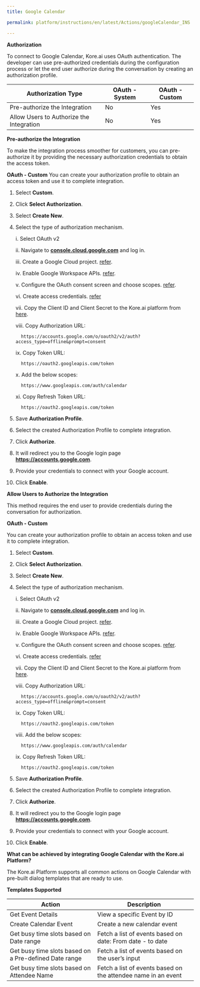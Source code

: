 ```yaml
---
title: Google Calendar

permalink: platform/instructions/en/latest/Actions/googleCalendar_INS

---
```


<base target="_blank">




**Authorization**
 
To connect to Google Calendar, Kore.ai uses OAuth authentication. The developer can use pre-authorized credentials during the configuration process or let the end user authorize during the conversation by creating an authorization profile.
 
 |Authorization Type                      |  OAuth - System | OAuth - Custom |
 |----------------------------------------|-----------------|----------------|
 |Pre-authorize the Integration           |      No         |     Yes        |
 |Allow Users to Authorize the Integration|      No         |     Yes        |


**Pre-authorize the Integration**
 
 To make the integration process smoother for customers, you can pre-authorize it by providing the necessary authorization credentials to obtain the access token.

**OAuth - Custom**
 You can create your authorization profile to obtain an access token and use it to complete integration.

 1. Select **Custom**.
 
 2. Click **Select Authorization**.
 
 3. Select **Create New**.
 
 4. Select the type of authorization mechanism.
    
    i. Select OAuth v2
    
    ii. Navigate to **[console.cloud.google.com](https://console.cloud.google.com)** and log in.

    iii. Create a Google Cloud project. [refer](https://developers.google.com/workspace/guides/create-project).

    iv. Enable Google Workspace APIs. [refer](https://developers.google.com/workspace/guides/enable-apis).

    v. Configure the OAuth consent screen and choose scopes. [refer](https://developers.google.com/workspace/guides/configure-oauth-consent).
 
    vi. Create access credentials. [refer](https://developers.google.com/workspace/guides/create-credentials#oauth-client-id)
 
    vii. Copy the Client ID and Client Secret to the Kore.ai platform from [here](https://console.cloud.google.com/workspace-api/credentials).
 
    viii. Copy Authorization URL:

          https://accounts.google.com/o/oauth2/v2/auth?access_type=offline&prompt=consent
 
    ix. Copy Token URL:
    
          https://oauth2.googleapis.com/token
 
    x.  Add the below scopes:
 
          https://www.googleapis.com/auth/calendar
    
    xi. Copy Refresh Token URL:

          https://oauth2.googleapis.com/token

 5. Save **Authorization Profile**.
 
 6. Select the created Authorization Profile to complete integration.
 
 7. Click **Authorize**.
 
 8. It will redirect you to the Google login page **https://accounts.google.com**. 
 
 9. Provide your credentials to connect with your Google account.
   
 10. Click **Enable**.
    

 
**Allow Users to Authorize the Integration**
 
This method requires the end user to provide credentials during the conversation for authorization.
 
 **OAuth - Custom**
 
 You can create your authorization profile to obtain an access token and use it to complete integration.
 
 1. Select **Custom**.
 
 2. Click **Select Authorization**.
 
 3. Select **Create New**.
 
 4. Select the type of authorization mechanism.
    
    i. Select OAuth v2
    
    ii. Navigate to **[console.cloud.google.com](console.cloud.google.com)** and log in.

    iii. Create a Google Cloud project. [refer](https://developers.google.com/workspace/guides/create-project).

    iv. Enable Google Workspace APIs. [refer](https://developers.google.com/workspace/guides/enable-apis).

    v. Configure the OAuth consent screen and choose scopes. [refer](https://developers.google.com/workspace/guides/configure-oauth-consent).
 
    vi. Create access credentials. [refer](https://developers.google.com/workspace/guides/create-credentials#oauth-client-id)
 
    vii. Copy the Client ID and Client Secret to the Kore.ai platform from [here](https://console.cloud.google.com/workspace-api/credentials).
 
    viii. Copy Authorization URL:
   
          https://accounts.google.com/o/oauth2/v2/auth?access_type=offline&prompt=consent
 
    ix. Copy Token URL:
    
          https://oauth2.googleapis.com/token
 
    viii.  Add the below scopes:
 
          https://www.googleapis.com/auth/calendar
    
    ix. Copy Refresh Token URL:

          https://oauth2.googleapis.com/token

 5. Save **Authorization Profile**.
 
 6. Select the created Authorization Profile to complete integration.
 
 7. Click **Authorize**.
 
 8. It will redirect you to the Google login page **https://accounts.google.com**. 
 
 9. Provide your credentials to connect with your Google account.
   
 10. Click **Enable**.

<container>

**What can be achieved by integrating Google Calendar with the Kore.ai Platform?**
 
The Kore.ai Platform supports all common actions on Google Calendar with pre-built dialog templates that are ready to use. 
 
**Templates Supported**

| Action           | Description            |
|------------------|------------------------|
|Get Event Details|View a specific Event by ID|
|Create Calendar Event |Create a new calendar event|
|Get busy time slots based on Date range         |Fetch a list of events based on date: From date - to date|
|Get busy time slots based on a Pre-defined Date range |Fetch a list of events based on the user’s input|
|Get busy time slots based on Attendee Name      |Fetch a list of events based on the attendee name in an event|

</container>
